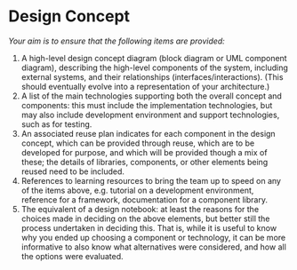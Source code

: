 # Design Concept

_Your aim is to ensure that the following items are provided:_

1.  A high-level design concept diagram (block diagram or UML component diagram), describing the high-level components of the system, including external systems, and their relationships (interfaces/interactions). (This should eventually evolve into a representation of your architecture.)
2.  A list of the main technologies supporting both the overall concept and components: this must include the implementation technologies, but may also include development environment and support technologies, such as for testing.
3.  An associated reuse plan indicates for each component in the design concept, which can be provided through reuse, which are to be developed for purpose, and which will be provided though a mix of these; the details of libraries, components, or other elements being reused need to be included.
4.  References to learning resources to bring the team up to speed on any of the items above, e.g. tutorial on a development environment, reference for a framework, documentation for a component library.
5.  The equivalent of a design notebook: at least the reasons for the choices made in deciding on the above elements, but better still the process undertaken in deciding this. That is, while it is useful to know why you ended up choosing a component or technology, it can be more informative to also know what alternatives were considered, and how all the options were evaluated.